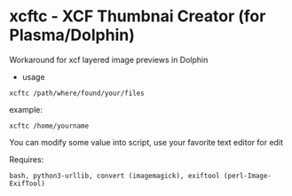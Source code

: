 # xcftc - XCF Thumbnai Creator (for Plasma/Dolphin)

Workaround for xcf layered image previews in Dolphin
- usage

`xcftc /path/where/found/your/files`

example:

`xcftc /home/yourname`

You can modify some value into script, use your favorite text editor for edit

Requires:

`bash, python3-urllib, convert (imagemagick), exiftool (perl-Image-ExifTool)`
